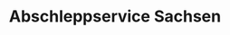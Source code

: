 ---
title: "Abschleppservice Sachsen"
url: /wilsdruff/abschleppservice-sachsen/
shop: Autowerkstatt
---